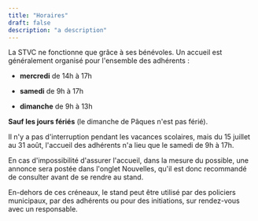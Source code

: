 ```yaml
---
title: "Horaires"
draft: false
description: "a description"
---
```



La STVC ne fonctionne que grâce à ses bénévoles. Un accueil est généralement organisé pour l'ensemble des adhérents :

- **mercredi** de 14h à 17h

- **samedi** de 9h à 17h

- **dimanche** de 9h à 13h

__Sauf les jours fériés__ (le dimanche de Pâques n'est pas férié).

Il n'y a pas d'interruption pendant les vacances scolaires, mais du 15 juillet au 31 août, l'accueil des adhérents n'a lieu que le samedi de 9h à 17h.

En cas d'impossibilité d'assurer l'accueil, dans la mesure du possible, une annonce sera postée dans l'onglet Nouvelles, qu'il est donc recommandé de consulter avant de se rendre au stand. 

En-dehors de ces créneaux, le stand peut être utilisé par des policiers municipaux, par des adhérents ou pour des initiations, sur rendez-vous avec un responsable.